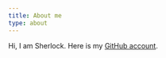 ```yaml
---
title: About me
type: about
---
```


Hi, I am Sherlock. Here is my [GitHub account](https://github.com/Sherlock113).